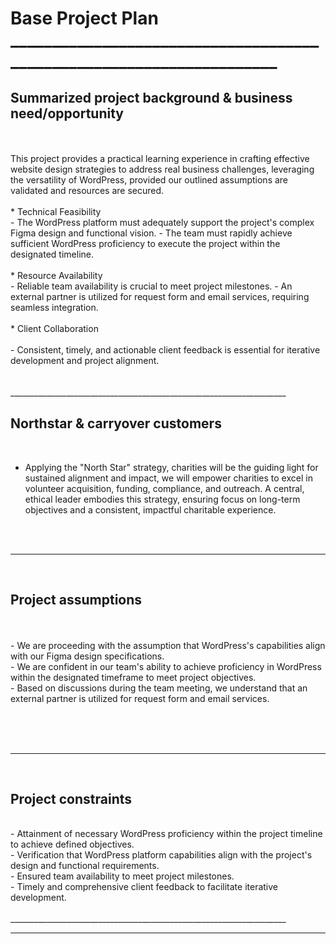 <h1> Base Project Plan
_____________________________________________________________________
<br> </b>
<h2>Summarized project background & business need/opportunity</h2>
<br> </b>
<br> </b>
This project provides a practical learning experience in crafting effective website design strategies to address real business challenges, leveraging the versatility of WordPress, provided our outlined assumptions are validated and resources are secured.
<br> </b>
<br> </b>
*  Technical Feasibility
<br> </b>
- The WordPress platform must adequately support the project's complex Figma design and functional vision.
- The team must rapidly achieve sufficient WordPress proficiency to execute the project within the designated timeline.
<br> </b>
<br> </b>
*  Resource Availability
<br> </b>
- Reliable team availability is crucial to meet project milestones.
- An external partner is utilized for request form and email services, requiring seamless integration.
<br> </b>
<br> </b>
*  Client Collaboration
<br> </b>
<br> </b>
- Consistent, timely, and actionable client feedback is essential for iterative development and project alignment.
<br> </b>
<br> </b>
<br> </b>
_____________________________________________________________________
<br> </b>

<h2>Northstar & carryover customers</h2>

<br> </b>
- Applying the "North Star" strategy, charities will be the guiding light for sustained alignment and impact, we will empower charities to excel in volunteer acquisition, funding, compliance, and outreach. A central, ethical leader embodies this strategy, ensuring focus on long-term objectives and a consistent, impactful charitable experience.

<br> </b>
<br> </b>
_____________________________________________________________________
<br> </b>
<h2>Project assumptions</h2> 
<br> </b>
<br> </b>
- We are proceeding with the assumption that WordPress's capabilities align with our Figma design specifications.
<br> </b>
- We are confident in our team's ability to achieve proficiency in WordPress within the designated timeframe to meet project objectives.
<br> </b>
- Based on discussions during the team meeting, we understand that an external partner is utilized for request form and email services.

<br> </b>
<br> </b>
<br> </b>
_____________________________________________________________________
<br> </b>
<h2>Project constraints</h2> 
<br> </b>
- Attainment of necessary WordPress proficiency within the project timeline to achieve defined objectives.
<br> </b>
- Verification that WordPress platform capabilities align with the project's design and functional requirements.
<br> </b>
- Ensured team availability to meet project milestones.
<br> </b>
- Timely and comprehensive client feedback to facilitate iterative development.
<br> </b>
<br> </b>
_____________________________________________________________________

__________________________________________________________________________________________________________________________________________________________
